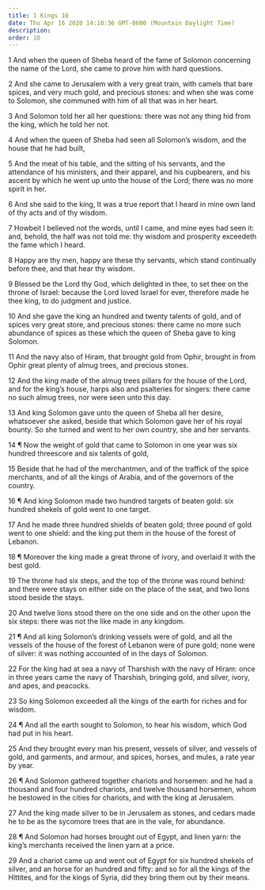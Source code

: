 ```yaml
---
title: 1 Kings 10
date: Thu Apr 16 2020 14:10:36 GMT-0600 (Mountain Daylight Time)
description: 
order: 10
---
```


<p>
  1 And when the queen of Sheba heard of the fame of Solomon concerning the name
  of the Lord, she came to prove him with hard questions.
</p>
<p>
  2 And she came to Jerusalem with a very great train, with camels that bare
  spices, and very much gold, and precious stones: and when she was come to
  Solomon, she communed with him of all that was in her heart.
</p>
<p>
  3 And Solomon told her all her questions: there was not any thing hid from the
  king, which he told her not.
</p>
<p>
  4 And when the queen of Sheba had seen all Solomon&#x2019;s wisdom, and the
  house that he had built,
</p>
<p>
  5 And the meat of his table, and the sitting of his servants, and the
  attendance of his ministers, and their apparel, and his cupbearers, and his
  ascent by which he went up unto the house of the Lord; there was no more
  spirit in her.
</p>
<p>
  6 And she said to the king, It was a true report that I heard in mine own land
  of thy acts and of thy wisdom.
</p>
<p>
  7 Howbeit I believed not the words, until I came, and mine eyes had seen it:
  and, behold, the half was not told me: thy wisdom and prosperity exceedeth the
  fame which I heard.
</p>
<p>
  8 Happy are thy men, happy are these thy servants, which stand continually
  before thee, and that hear thy wisdom.
</p>
<p>
  9 Blessed be the Lord thy God, which delighted in thee, to set thee on the
  throne of Israel: because the Lord loved Israel for ever, therefore made he
  thee king, to do judgment and justice.
</p>
<p>
  10 And she gave the king an hundred and twenty talents of gold, and of spices
  very great store, and precious stones: there came no more such abundance of
  spices as these which the queen of Sheba gave to king Solomon.
</p>
<p>
  11 And the navy also of Hiram, that brought gold from Ophir, brought in from
  Ophir great plenty of almug trees, and precious stones.
</p>
<p>
  12 And the king made of the almug trees pillars for the house of the Lord, and
  for the king&#x2019;s house, harps also and psalteries for singers: there came
  no such almug trees, nor were seen unto this day.
</p>
<p>
  13 And king Solomon gave unto the queen of Sheba all her desire, whatsoever
  she asked, beside that which Solomon gave her of his royal bounty. So she
  turned and went to her own country, she and her servants.
</p>
<p>
  14 &#xB6; Now the weight of gold that came to Solomon in one year was six
  hundred threescore and six talents of gold,
</p>
<p>
  15 Beside that he had of the merchantmen, and of the traffick of the spice
  merchants, and of all the kings of Arabia, and of the governors of the
  country.
</p>
<p>
  16 &#xB6; And king Solomon made two hundred targets of beaten gold: six
  hundred shekels of gold went to one target.
</p>
<p>
  17 And he made three hundred shields of beaten gold; three pound of gold went
  to one shield: and the king put them in the house of the forest of Lebanon.
</p>
<p>
  18 &#xB6; Moreover the king made a great throne of ivory, and overlaid it with
  the best gold.
</p>
<p>
  19 The throne had six steps, and the top of the throne was round behind: and
  there were stays on either side on the place of the seat, and two lions stood
  beside the stays.
</p>
<p>
  20 And twelve lions stood there on the one side and on the other upon the six
  steps: there was not the like made in any kingdom.
</p>
<p>
  21 &#xB6; And all king Solomon&#x2019;s drinking vessels were of gold, and all
  the vessels of the house of the forest of Lebanon were of pure gold; none were
  of silver: it was nothing accounted of in the days of Solomon.
</p>
<p>
  22 For the king had at sea a navy of Tharshish with the navy of Hiram: once in
  three years came the navy of Tharshish, bringing gold, and silver, ivory, and
  apes, and peacocks.
</p>
<p>
  23 So king Solomon exceeded all the kings of the earth for riches and for
  wisdom.
</p>
<p>
  24 &#xB6; And all the earth sought to Solomon, to hear his wisdom, which God
  had put in his heart.
</p>
<p>
  25 And they brought every man his present, vessels of silver, and vessels of
  gold, and garments, and armour, and spices, horses, and mules, a rate year by
  year.
</p>
<p>
  26 &#xB6; And Solomon gathered together chariots and horsemen: and he had a
  thousand and four hundred chariots, and twelve thousand horsemen, whom he
  bestowed in the cities for chariots, and with the king at Jerusalem.
</p>
<p>
  27 And the king made silver to be in Jerusalem as stones, and cedars made he
  to be as the sycomore trees that are in the vale, for abundance.
</p>
<p>
  28 &#xB6; And Solomon had horses brought out of Egypt, and linen yarn: the
  king&#x2019;s merchants received the linen yarn at a price.
</p>
<p>
  29 And a chariot came up and went out of Egypt for six hundred shekels of
  silver, and an horse for an hundred and fifty: and so for all the kings of the
  Hittites, and for the kings of Syria, did they bring them out by their means.
</p>
